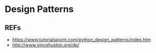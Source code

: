 # Design Patterns

## REFs

- <https://www.tutorialspoint.com/python_design_patterns/index.htm>
- <http://www.vincehuston.org/dp/>
